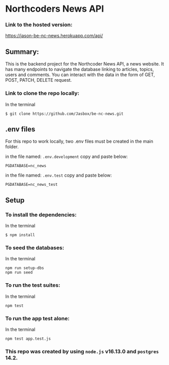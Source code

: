 # Northcoders News API

### Link to the hosted version:

https://jason-be-nc-news.herokuapp.com/api/


## Summary:

This is the backend project for the Northcoder News API, a news website. 
It has many endpoints to navigate the database linking to articles, topics, users and comments. You can interact with the data in the form of GET, POST, PATCH, DELETE request.


### Link to clone the repo locally:

In the terminal
```
$ git clone https://github.com/Jasbox/be-nc-news.git
```

## .env files

For this repo to work locally, two .env files must be created in the main folder.

in the file named:  ```.env.development``` 
copy and paste below:
```
PGDATABASE=nc_news
```
in the file named:  ```.env.test``` 
copy and paste below:
```
PGDATABASE=nc_news_test
```

## Setup

### To install the dependencies:

In the terminal
```
$ npm install
```

### To seed the databases:

In the terminal
```
npm run setup-dbs
npm run seed
```

### To run the test suites:
In the terminal
```
npm test
```

### To run the app test alone:
In the terminal
```
npm test app.test.js
```

### This repo was created by using ```node.js``` v16.13.0 and ```postgres``` 14.2.